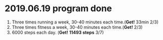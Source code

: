 # 2019.06.19 program done


 
1. Three times running a week, 30-40 minutes each time.(**Get!** 33min 2/3)
2. Three times fitness a week, 30-40 minutes each time.(**Get!** 2/3)
3. 6000 steps each day. (**Get!** **11493 steps** 3/7)
